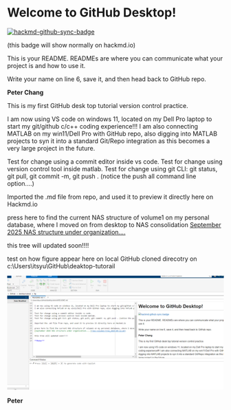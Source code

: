 # Welcome to GitHub Desktop!

[![hackmd-github-sync-badge](https://hackmd.io/YTA1QD7HT3agcgWDzs6RMw/badge)](https://hackmd.io/YTA1QD7HT3agcgWDzs6RMw)

(this badge will show normally on hackmd.io)

This is your README. READMEs are where you can communicate what your project is and how to use it.

Write your name on line 6, save it, and then head back to GitHub repo.

**Peter Chang**

This is my first GitHub desk top tutorial version control practice.

I am now using VS code on windows 11, located on my Dell Pro laptop to start my git/github c/c++ coding experience!!!
I am also connecting MATLAB on my win11/Dell Pro with GitHub repo, also digging into MATLAB projects to syn it into a standard Git/Repo integration as this becomes a very large project in the future.

Test for change using a commit editor inside vs code.
Test for change using version control tool inside matlab.
Test for change using git CLI: git status, git pull, git commit -m, git push . (notice the push all command line option....)

Imported the .md file from repo, and used it to preview it directly here on Hackmd.io

press here to find the current NAS structure of volume1 on my personal database, where I moved on from desktop to NAS consolidation
[September 2025 NAS structure under organization....](nas-volume1-tree_2025-09-12.md)

this tree will updated soon!!!!

test on how figure appear here on local GitHub cloned direcotry on c:\Users\itsyu\GitHub\deaktop-tutorail

![diagram](fig/Screenshot01_2025_09_14.png)

**Peter**